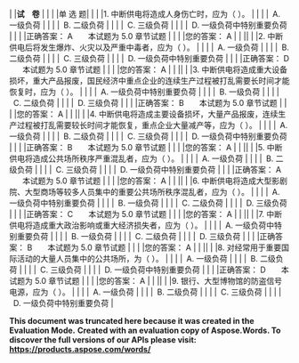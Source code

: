 ﻿
| |**试    卷** | |
| |单 选 题| |
| |1\. 中断供电将造成人身伤亡时，应为（ ）。 | |
| |` `A. 一级负荷 | |
| |` `B. 二级负荷 | |
| |` `C. 三级负荷 | |
| |` `D. 一级负荷中特别重要负荷 | |
| |正确答案： A       本试题为 5.0 章节试题 | |
| |您的答案： A | |
||
| |2\. 中断供电后将发生爆炸、火灾以及严重中毒者，应为（ ）。 | |
| |` `A. 一级负荷 | |
| |` `B. 二级负荷 | |
| |` `C. 三级负荷 | |
| |` `D. 一级负荷中特别重要负荷 | |
| |正确答案： D       本试题为 5.0 章节试题 | |
| |您的答案： A | |
||
| |3\. 中断供电将造成重大设备损坏，重大产品报废，国民经济中重点企业的连续生产过程被打乱需要长时间才能恢复时，应为（ ）。 | |
| |` `A. 一级负荷中特别重要负荷 | |
| |` `B. 一级负荷 | |
| |` `C. 二级负荷 | |
| |` `D. 三级负荷 | |
| |正确答案： B       本试题为 5.0 章节试题 | |
| |您的答案： A | |
||
| |4\. 中断供电将造成主要设备损坏，大量产品报废，连续生产过程被打乱需要较长时间才能恢复，重点企业大量减产等，应为（ ）。 | |
| |` `A. 一级负荷 | |
| |` `B. 二级负荷 | |
| |` `C. 三级负荷 | |
| |` `D. 一级负荷中特别重要负荷 | |
| |正确答案： B       本试题为 5.0 章节试题 | |
| |您的答案： A | |
||
| |5\. 中断供电将造成公共场所秩序严重混乱者，应为（ ）。 | |
| |` `A. 一级负荷 | |
| |` `B. 二级负荷 | |
| |` `C. 三级负荷 | |
| |` `D. 一级负荷中特别重要负荷 | |
| |正确答案： A       本试题为 5.0 章节试题 | |
| |您的答案： A | |
||
| |6\. 中断供电将造成大型影剧院、大型商场等较多人员集中的重要公共场所秩序混乱者，应为（ ）。 | |
| |` `A. 一级负荷中特别重要负荷 | |
| |` `B. 一级负荷 | |
| |` `C. 二级负荷 | |
| |` `D. 三级负荷 | |
| |正确答案： C       本试题为 5.0 章节试题 | |
| |您的答案： A | |
||
| |7\. 中断供电将造成重大政治影响或重大经济损失者，应为（ ）。 | |
| |` `A. 一级负荷中特别重要负荷 | |
| |` `B. 一级负荷 | |
| |` `C. 二级负荷 | |
| |` `D. 三级负荷 | |
| |正确答案： B       本试题为 5.0 章节试题 | |
| |您的答案： A | |
||
| |8\. 对经常用于重要国际活动的大量人员集中的公共场所，为（ ）。 | |
| |` `A. 一级负荷 | |
| |` `B. 二级负荷 | |
| |` `C. 三级负荷 | |
| |` `D. 一级负荷中特别重要负荷 | |
| |正确答案： D       本试题为 5.0 章节试题 | |
| |您的答案： A | |
||
| |9\. 银行、大型博物馆的防盗信号电源，应为（ ）。 | |
| |` `A. 一级负荷 | |
| |` `B. 二级负荷 | |
| |` `C. 三级负荷 | |
| |` `D. 一级负荷中特别重要负荷 |

**This document was truncated here because it was created in the Evaluation Mode.**
**Created with an evaluation copy of Aspose.Words. To discover the full versions of our APIs please visit: https://products.aspose.com/words/**
